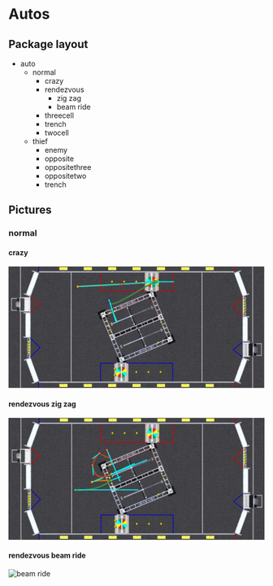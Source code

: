 # Autos

## Package layout

- auto
  - normal
    - crazy
    - rendezvous
      - zig zag
      - beam ride
    - threecell
    - trench
    - twocell
  - thief
    - enemy
    - opposite
    - oppositethree
    - oppositetwo
    - trench

## Pictures

### normal

#### crazy
![crazy](crazy.png)
#### rendezvous zig zag
![zigzag](zigzag.png)
#### rendezvous beam ride
![beam ride]()

